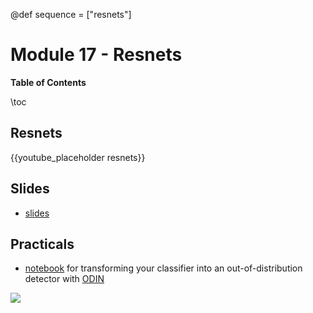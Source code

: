 @def sequence = ["resnets"]

# Module 17 - Resnets


**Table of Contents**

\toc


## Resnets

{{youtube_placeholder resnets}}


## Slides

- [slides](https://abursuc.github.io/slides/polytechnique/14-05-resnets.html#1)

## Practicals

- [notebook](https://github.com/dataflowr/notebooks/blob/master/Module17/ODIN_mobilenet_empty.ipynb) for transforming your classifier into an out-of-distribution detector with [ODIN](https://arxiv.org/abs/1706.02690)

![](../extras/ODIN/original_optimal_shade.png)
